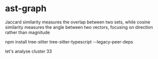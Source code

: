 # ast-graph

Jaccard similarity measures the overlap between two sets, while cosine similarity measures the angle between two vectors, focusing on direction rather than magnitude


npm install tree-sitter tree-sitter-typescript --legacy-peer-deps


let's analyse cluster 33 